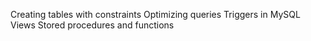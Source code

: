 Creating tables with constraints
Optimizing queries
Triggers in MySQL
Views
Stored procedures and functions
